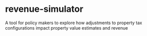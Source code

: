 # revenue-simulator
A tool for policy makers to explore how adjustments to property tax configurations impact property value estimates and revenue
